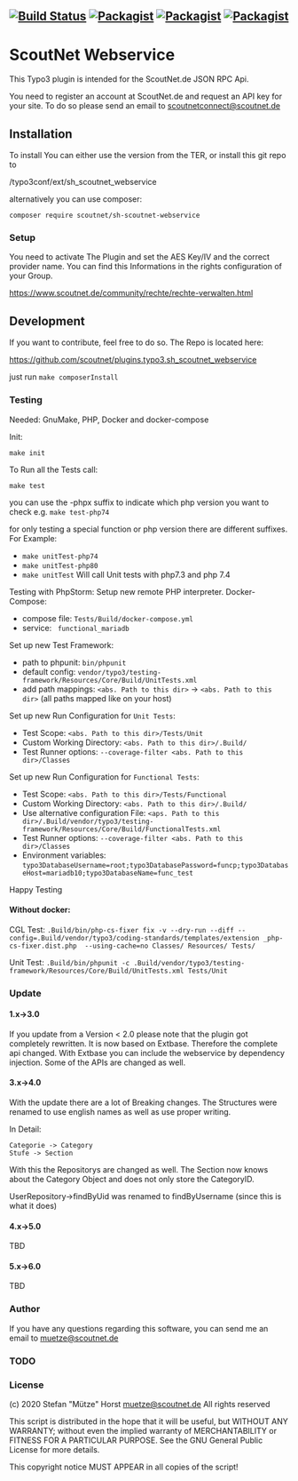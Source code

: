 [![Build Status](https://jenkins.scoutnet.eu/buildStatus/icon?job=scoutnet/plugins.typo3.sh_scoutnet_webservice/main)](https://jenkins.scoutnet.eu/job/scoutnet/job/plugins.typo3.sh_scoutnet_webservice/job/main/)
[![Packagist](https://img.shields.io/packagist/v/scoutnet/sh-scoutnet-webservice.svg)](https://packagist.org/packages/scoutnet/sh-scoutnet-webservice)
[![Packagist](https://img.shields.io/packagist/dt/scoutnet/sh-scoutnet-webservice.svg?label=packagist%20downloads)](https://packagist.org/packages/scoutnet/sh-scoutnet-webservice)
[![Packagist](https://img.shields.io/packagist/l/scoutnet/sh-scoutnet-webservice.svg)](https://packagist.org/packages/scoutnet/sh-scoutnet-webservice)
---
# ScoutNet Webservice

This Typo3 plugin is intended for the ScoutNet.de JSON RPC Api.

You need to register an account at ScoutNet.de and request an API key for your site.
To do so please send an email to scoutnetconnect@scoutnet.de

## Installation
To install You can either use the version from the TER, or install this git repo to 

<TYPO3 Dir>/typo3conf/ext/sh_scoutnet_webservice

alternatively you can use composer:

`composer require scoutnet/sh-scoutnet-webservice`

### Setup
You need to activate The Plugin and set the AES Key/IV and the correct provider name. 
You can find this Informations in the rights configuration of your Group.

https://www.scoutnet.de/community/rechte/rechte-verwalten.html

## Development
If you want to contribute, feel free to do so. The Repo is located here:

https://github.com/scoutnet/plugins.typo3.sh_scoutnet_webservice

just run `make composerInstall`

### Testing

Needed: GnuMake, PHP, Docker and docker-compose

Init:

`make init`

To Run all the Tests call:

`make test`

you can use the -phpx suffix to indicate which php version you want to check e.g. `make test-php74`

for only testing a special function or php version there are different suffixes. For Example:

- `make unitTest-php74`
- `make unitTest-php80`
- `make unitTest`        Will call Unit tests with php7.3 and php 7.4

Testing with PhpStorm: Setup new remote PHP interpreter.
Docker-Compose:
 - compose file: `Tests/Build/docker-compose.yml`
 - service: ` functional_mariadb`
 
Set up new Test Framework:
 - path to phpunit: `bin/phpunit`
 - default config: `vendor/typo3/testing-framework/Resources/Core/Build/UnitTests.xml`
 - add path mappings: `<abs. Path to this dir>` -> `<abs. Path to this dir>` (all paths mapped like on your host)
 
Set up new Run Configuration for `Unit Tests`:
 - Test Scope: `<abs. Path to this dir>/Tests/Unit`
 - Custom Working Directory: `<abs. Path to this dir>/.Build/`
 - Test Runner options: `--coverage-filter <abs. Path to this dir>/Classes`
 
Set up new Run Configuration for `Functional Tests`:
 - Test Scope: `<abs. Path to this dir>/Tests/Functional`
 - Custom Working Directory: `<abs. Path to this dir>/.Build/`
 - Use alternative configuration File: `<aps. Path to this dir>/.Build/vendor/typo3/testing-framework/Resources/Core/Build/FunctionalTests.xml`
 - Test Runner options: `--coverage-filter <abs. Path to this dir>/Classes`
 - Environment variables: `typo3DatabaseUsername=root;typo3DatabasePassword=funcp;typo3DatabaseHost=mariadb10;typo3DatabaseName=func_test`
 
Happy Testing

#### Without docker:
CGL Test: `.Build/bin/php-cs-fixer fix -v --dry-run --diff --config=.Build/vendor/typo3/coding-standards/templates/extension
_php-cs-fixer.dist.php  --using-cache=no Classes/ Resources/ Tests/`

Unit Test: `.Build/bin/phpunit -c .Build/vendor/typo3/testing-framework/Resources/Core/Build/UnitTests.xml Tests/Unit`

### Update

#### 1.x->3.0
If you update from a Version < 2.0 please note that the plugin got completely rewritten. It is now based on Extbase. Therefore the complete api changed.
With Extbase you can include the webservice by dependency injection. Some of the APIs are changed as well.

#### 3.x->4.0
With the update there are a lot of Breaking changes. The Structures were renamed to use english names as well as use proper writing.

In Detail: 
```
Categorie -> Category
Stufe -> Section
```

With this the Repositorys are changed as well. The Section now knows about the Category Object and does not only store the CategoryID.

UserRepository->findByUid was renamed to findByUsername (since this is what it does)

#### 4.x->5.0
TBD

#### 5.x->6.0
TBD

### Author
If you have any questions regarding this software, you can send me an email to muetze@scoutnet.de

### TODO


### License
(c) 2020 Stefan "Mütze" Horst <muetze@scoutnet.de>
All rights reserved

This script is distributed in the hope that it will be useful,
but WITHOUT ANY WARRANTY; without even the implied warranty of
MERCHANTABILITY or FITNESS FOR A PARTICULAR PURPOSE.  See the
GNU General Public License for more details.

This copyright notice MUST APPEAR in all copies of the script!
